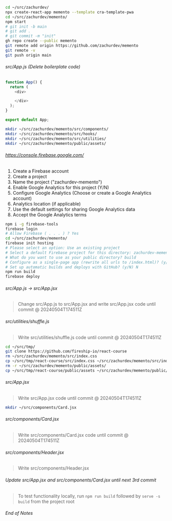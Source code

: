 ```bash
cd ~/src/zachurdev/
npx create-react-app memento --template cra-template-pwa
cd ~/src/zachurdev/memento/
npm start
# git init -b main
# git add .
# git commit -m "init"
gh repo create --public memento
git remote add origin https://github.com/zachurdev/memento
git remote -v
git push origin main
```
###### src/App.js (Delete boilerplate code)
```js
function App() {
  return (
    <div>

    </div>
  );
}

export default App;
```
```bash
mkdir ~/src/zachurdev/memento/src/components/
mkdir ~/src/zachurdev/memento/src/hooks/
mkdir ~/src/zachurdev/memento/src/utilities/
mkdir ~/src/zachurdev/memento/public/assets/
```
###### https://console.firebase.google.com/
1. Create a Firebase account
2. Create a project
3. Name the project ("zachurdev-memento")
4. Enable Google Analytics for this project (Y/N)
5. Configure Google Analytics (Choose or create a Google Analytics account)
6. Analytics location (if applicable)
7. Use the default settings for sharing Google Analytics data
8. Accept the Google Analytics terms
```bash
npm i -g firebase-tools
firebase login
# Allow Firebase ( . . . ) ? Yes
cd ~/src/zachurdev/memento/
firebase init hosting
# Please select an option: Use an existing project
# Select a default Firebase project for this directory: zachurdev-memento
# What do you want to use as your public directory? build
# Configure as a single-page app (rewrite all urls to /index.html)? (y/N) N
# Set up automatic builds and deploys with GitHub? (y/N) N
npm run build
firebase deploy
```
###### src/App.js -> src/App.jsx
> Change src/App.js to src/App.jsx and write src/App.jsx code until commit @ 20240504T174511Z
###### src/utilities/shuffle.js
> Write src/utilities/shuffle.js code until commit @ 20240504T174511Z
```bash
cd ~/src/tmp/
git clone https://github.com/fireship-io/react-course
rm ~/src/zachurdev/memento/src/index.css
cp ~/src/tmp/react-course/src/index.css ~/src/zachurdev/memento/src/index.css
rm -r ~/src/zachurdev/memento/public/assets/
cp ~/src/tmp/react-course/public/assets ~/src/zachurdev/memento/public/assets
```
###### src/App.jsx
> Write src/App.jsx code until commit @ 20240504T174511Z
```bash
mkdir ~/src/components/Card.jsx
```
###### src/components/Card.jsx
> Write src/components/Card.jsx code until commit @ 20240504T174511Z
###### src/components/Header.jsx
> Write src/components/Header.jsx
###### Update src/App.jsx and src/components/Card.jsx until next 3rd commit
> To test functionality locally, run `npm run build` followed by `serve -s build` from the project root
###### End of Notes
